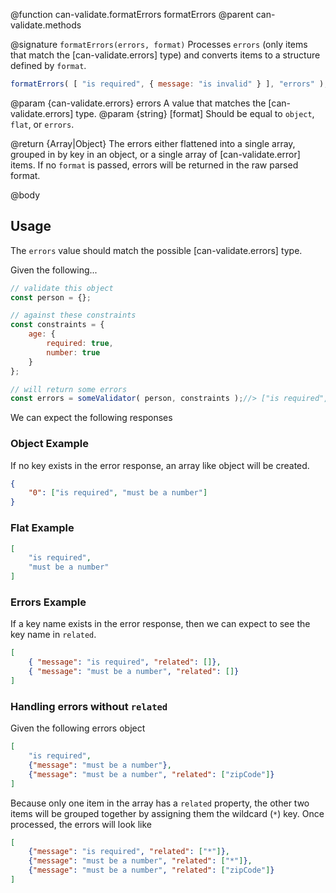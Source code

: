 @function can-validate.formatErrors formatErrors
@parent can-validate.methods

@signature `formatErrors(errors, format)`
  Processes `errors` (only items that match the [can-validate.errors] type) and
  converts items to a structure defined by `format`.

  ```js
formatErrors( [ "is required", { message: "is invalid" } ], "errors" );
```

  @param {can-validate.errors} errors A value that matches the [can-validate.errors] type.
  @param {string} [format] Should be equal to `object`, `flat`, or `errors`.

  @return {Array|Object} The errors either flattened into a single array, grouped in
  by key in an object, or a single array of [can-validate.error] items. If no
  `format` is passed, errors will be returned in the raw parsed format.

@body

## Usage

The `errors` value should match the possible [can-validate.errors] type.

Given the following...

```js
// validate this object
const person = {};

// against these constraints
const constraints = {
	age: {
		required: true,
		number: true
	}
};

// will return some errors
const errors = someValidator( person, constraints );//> ["is required", "must be a number"]
```

We can expect the following responses

### Object Example

If no key exists in the error response, an array like object will be created.

```json
{
	"0": ["is required", "must be a number"]
}
```

### Flat Example

```json
[
	"is required",
	"must be a number"
]
```



### Errors Example

If a key name exists in the error response, then we can expect to see the key name
in `related`.

```json
[
	{ "message": "is required", "related": []},
	{ "message": "must be a number", "related": []}
]
```

### Handling errors without `related`

Given the following errors object

```json
[
	"is required",
	{"message": "must be a number"},
	{"message": "must be a number", "related": ["zipCode"]}
]
```

Because only one item in the array has a `related` property, the other two items
will be grouped together by assigning them the wildcard (`*`) key. Once processed,
the errors will look like

```json
[
	{"message": "is required", "related": ["*"]},
	{"message": "must be a number", "related": ["*"]},
	{"message": "must be a number", "related": ["zipCode"]}
]
```
